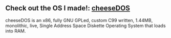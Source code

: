 ## **Check out the OS I made!: [cheeseDOS](https://github.com/The-cheeseDOS-Project/cheeseDOS)**
cheeseDOS is an x86, fully GNU GPLed, custom C99 written, 1.44MB, monolithic, live, Single Address Space Diskette Operating System that loads into RAM.

